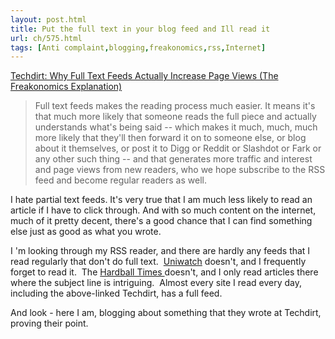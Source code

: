 ```yaml
---
layout: post.html
title: Put the full text in your blog feed and Ill read it
url: ch/575.html
tags: [Anti complaint,blogging,freakonomics,rss,Internet]
---
```

[Techdirt: Why Full Text Feeds Actually Increase Page Views (The Freakonomics Explanation)](http://techdirt.com/articles/20070813/014338.shtml)

> Full text feeds makes the reading process much easier. It means it's that much more likely that someone reads the full piece and actually understands what's being said -- which makes it much, much, much more likely that they'll then forward it on to someone else, or blog about it themselves, or post it to Digg or Reddit or Slashdot or Fark or any other such thing -- and that generates more traffic and interest and page views from new readers, who we hope subscribe to the RSS feed and become regular readers as well.

I hate partial text feeds. It's very true that I am much less likely to read an article if I have to click through. And with so much content on the internet, much of it pretty decent, there's a good chance that I can find something else just as good as what you wrote.

I 'm looking through my RSS reader, and there are hardly any feeds that I read regularly that don't do full text.  [Uniwatch](http://www.uniwatchblog.com) doesn't, and I frequently forget to read it.  The [Hardball Times ](http://www.hardballtimes.com)doesn't, and I only read articles there where the subject line is intriguing.  Almost every site I read every day, including the above-linked Techdirt, has a full feed.

And look - here I am, blogging about something that they wrote at Techdirt, proving their point.
